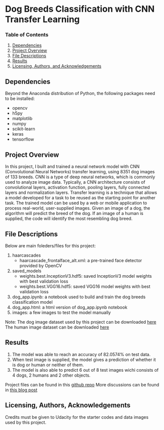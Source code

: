 # Dog Breeds Classification with CNN Transfer Learning

### Table of Contents

1. [Dependencies](#dependencies)
2. [Project Overview](#overview)
3. [File Descriptions](#files)
4. [Results](#results)
5. [Licensing, Authors, and Acknowledgements](#licensing)

## Dependencies <a name="dependencies"></a>

Beyond the Anaconda distribution of Python, the following packages need to be installed:
* opencv
* h5py
* matplotlib
* numpy
* scikit-learn
* keras
* tensorflow

## Project Overview<a name="overview"></a>

In this project, I built and trained a neural network model with CNN (Convolutional Neural Networks) transfer learning, using 8351 dog images of 133 breeds. CNN is a type of deep neural networks, which is commonly used to analyze image data. Typically, a CNN architecture consists of convolutional layers, activation function, pooling layers, fully connected layers and normalization layers. Transfer learning is a technique that allows a model developed for a task to be reused as the starting point for another task.
The trained model can be used by a web or mobile application to process real-world, user-supplied images.  Given an image of a dog, the algorithm will predict the breed of the dog.  If an image of a human is supplied, the code will identify the most resembling dog breed.

## File Descriptions <a name="files"></a>

Below are main foleders/files for this project:
1. haarcascades
    - haarcascade_frontalface_alt.xml:  a pre-trained face detector provided by OpenCV
2. saved_models
    - weights.best.InceptionV3.hdf5: saved InceptionV3 model weights with best validation loss
    - weights.best.VGG16.hdf5: saved VGG16 model weights with best validation loss 
4. dog_app.ipynb: a notebook used to build and train the dog breeds classification model 
5. dog_app.html: a html version of dog_app.ipynb notebook 
6. images: a few images to test the model manually

Note: 
The dog image dataset used by this project can be downloaded [here](https://s3-us-west-1.amazonaws.com/udacity-aind/dog-project/dogImages.zip)
The human image dataset can be downloaded [here](https://s3-us-west-1.amazonaws.com/udacity-aind/dog-project/lfw.zip)

## Results<a name="results"></a>

1. The model was able to reach an accuracy of 82.0574% on test data.
2. When test image is supplied, the model gives a prediction of whether it is dog or human or neither of them.
3. The model is also able to predict 6 out of 8 test images wichi consists of 4 dogs, 2 humans and 2 other objects. 

Project files can be found in this [github repo](https://github.com/Chimdee/Data-Science-Nano-Degree/tree/master/Capstone%20Project)
More discussions can be found in [this blog post](https://medium.com/@tserenchimedganbold/classifying-dogs-according-to-their-breeds-27c4bbbf5c21?sk=9ec5f5befe7b7ee37ab7fe013e02ea11)

## Licensing, Authors, Acknowledgements<a name="licensing"></a>

Credits must be given to Udacity for the starter codes and data images used by this project. 
